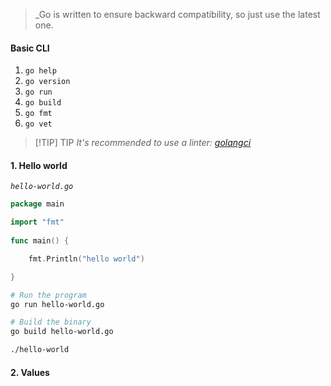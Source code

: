 
>_Go is written to ensure backward compatibility, so just use the latest one.

#### Basic CLI

1. `go help`
2. `go version`
3. `go run`
4. `go build`
5. `go fmt`
6. `go vet`


> [!TIP] TIP 
> *It's recommended to use a linter: [golangci](https://github.com/golangci/golangci-lint)*


#### 1. Hello world

*`hello-world.go`*
```go
package main

import "fmt"
  
func main() {

	fmt.Println("hello world")

}
```


```bash
# Run the program
go run hello-world.go

# Build the binary
go build hello-world.go

./hello-world
```


#### 2. Values
